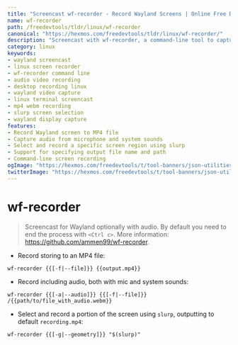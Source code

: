 ```yaml
---
title: "Screencast wf-recorder - Record Wayland Screens | Online Free DevTools by Hexmos"
name: wf-recorder
path: /freedevtools/tldr/linux/wf-recorder
canonical: "https://hexmos.com/freedevtools/tldr/linux/wf-recorder/"
description: "Screencast with wf-recorder, a command-line tool to capture Wayland displays. Record video and audio with ease on Linux. Free online tool, no registration required."
category: linux
keywords:
- wayland screencast
- linux screen recorder
- wf-recorder command line
- audio video recording
- desktop recording linux
- wayland video capture
- linux terminal screencast
- mp4 webm recording
- slurp screen selection
- wayland display capture
features:
- Record Wayland screen to MP4 file
- Capture audio from microphone and system sounds
- Select and record a specific screen region using slurp
- Support for specifying output file name and path
- Command-line screen recording
ogImage: "https://hexmos.com/freedevtools/t/tool-banners/json-utilities-banner.png"
twitterImage: "https://hexmos.com/freedevtools/t/tool-banners/json-utilities-banner.png"
---
```


# wf-recorder

> Screencast for Wayland optionally with audio.
> By default you need to end the process with `<Ctrl c>`.
> More information: <https://github.com/ammen99/wf-recorder>.

- Record storing to an MP4 file:

`wf-recorder {{[-f|--file]}} {{output.mp4}}`

- Record including audio, both with mic and system sounds:

`wf-recorder {{[-a|--audio]}} {{[-f|--file]}} /{{path/to/file_with_audio.webm}}`

- Select and record a portion of the screen using `slurp`, outputting to default `recording.mp4`:

`wf-recorder {{[-g|--geometry]}} "$(slurp)"`
